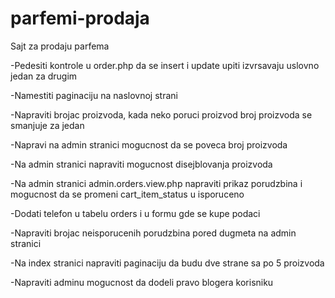 # parfemi-prodaja
Sajt za prodaju parfema


-Pedesiti kontrole u order.php da se insert i update upiti izvrsavaju uslovno jedan za drugim 

-Namestiti paginaciju na naslovnoj strani



-Napraviti brojac proizvoda, kada neko poruci proizvod broj proizvoda se smanjuje za jedan

-Napravi na admin stranici mogucnost da se poveca broj proizvoda

-Na admin stranici napraviti mogucnost disejblovanja proizvoda

-Na admin stranici admin.orders.view.php napraviti prikaz porudzbina i mogucnost da se promeni cart_item_status u isporuceno

-Dodati telefon u tabelu orders i u formu gde se kupe podaci

-Napraviti brojac neisporucenih porudzbina pored dugmeta na admin stranici

-Na index stranici napraviti paginaciju da budu dve strane sa po 5 proizvoda

-Napraviti adminu mogucnost da dodeli pravo blogera korisniku
